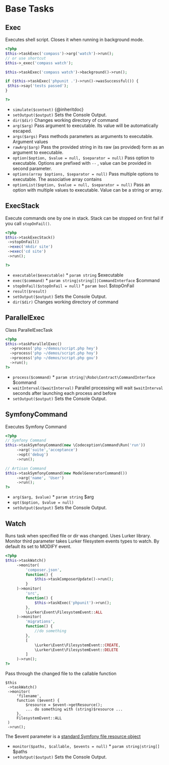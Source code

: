 # Base Tasks
## Exec


Executes shell script. Closes it when running in background mode.

``` php
<?php
$this->taskExec('compass')->arg('watch')->run();
// or use shortcut
$this->_exec('compass watch');

$this->taskExec('compass watch')->background()->run();

if ($this->taskExec('phpunit .')->run()->wasSuccessful()) {
 $this->say('tests passed');
}

?>
```

* `simulate($context)`  {@inheritdoc}
* `setOutput($output)`  Sets the Console Output.
* `dir($dir)`  Changes working directory of command
* `arg($arg)`  Pass argument to executable. Its value will be automatically escaped.
* `args($args)`  Pass methods parameters as arguments to executable. Argument values
* `rawArg($arg)`  Pass the provided string in its raw (as provided) form as an argument to executable.
* `option($option, $value = null, $separator = null)`  Pass option to executable. Options are prefixed with `--` , value can be provided in second parameter.
* `options(array $options, $separator = null)`  Pass multiple options to executable. The associative array contains
* `optionList($option, $value = null, $separator = null)`  Pass an option with multiple values to executable. Value can be a string or array.

## ExecStack


Execute commands one by one in stack.
Stack can be stopped on first fail if you call `stopOnFail()`.

```php
<?php
$this->taskExecStack()
 ->stopOnFail()
 ->exec('mkdir site')
 ->exec('cd site')
 ->run();

?>
```

* `executable($executable)`   * `param string` $executable
* `exec($command)`   * `param string|string[]|CommandInterface` $command
* `stopOnFail($stopOnFail = null)`   * `param bool` $stopOnFail
* `result($result)` 
* `setOutput($output)`  Sets the Console Output.
* `dir($dir)`  Changes working directory of command

## ParallelExec


Class ParallelExecTask

``` php
<?php
$this->taskParallelExec()
  ->process('php ~/demos/script.php hey')
  ->process('php ~/demos/script.php hoy')
  ->process('php ~/demos/script.php gou')
  ->run();
?>
```

* `process($command)`   * `param string|\Robo\Contract\CommandInterface` $command
* `waitInterval($waitInterval)`  Parallel processing will wait `$waitInterval` seconds after launching each process and before
* `setOutput($output)`  Sets the Console Output.


## SymfonyCommand


Executes Symfony Command

``` php
<?php
// Symfony Command
$this->taskSymfonyCommand(new \Codeception\Command\Run('run'))
     ->arg('suite','acceptance')
     ->opt('debug')
     ->run();

// Artisan Command
$this->taskSymfonyCommand(new ModelGeneratorCommand())
     ->arg('name', 'User')
     ->run();
?>
```

* `arg($arg, $value)`   * `param string` $arg
* `opt($option, $value = null)` 
* `setOutput($output)`  Sets the Console Output.


## Watch


Runs task when specified file or dir was changed.
Uses Lurker library.
Monitor third parameter takes Lurker filesystem events types to watch.
By default its set to MODIFY event.

``` php
<?php
$this->taskWatch()
     ->monitor(
         'composer.json',
         function() {
             $this->taskComposerUpdate()->run();
         }
     )->monitor(
         'src',
         function() {
             $this->taskExec('phpunit')->run();
         },
         \Lurker\Event\FilesystemEvent::ALL
     )->monitor(
         'migrations',
         function() {
             //do something
         },
         [
             \Lurker\Event\FilesystemEvent::CREATE,
             \Lurker\Event\FilesystemEvent::DELETE
         ]
     )->run();
?>
```

Pass through the changed file to the callable function

```
$this
 ->taskWatch()
 ->monitor(
     'filename',
     function ($event) {
         $resource = $event->getResource();
         ... do something with (string)$resource ...
     },
     FilesystemEvent::ALL
 )
 ->run();
```

The $event parameter is a [standard Symfony file resource object](https://api.symfony.com/3.1/Symfony/Component/Config/Resource/FileResource.html)

* `monitor($paths, $callable, $events = null)`   * `param string|string[]` $paths
* `setOutput($output)`  Sets the Console Output.


